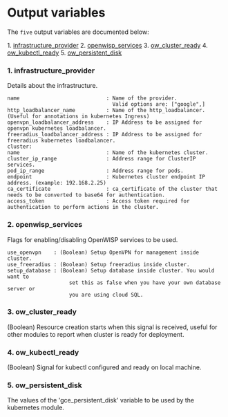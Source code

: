 # Output variables

The `five` output variables are documented below:

1\.  [infrastructure_provider](#infrastructure_provider)
2\.  [openwisp_services](#openwisp_services)
3\.  [ow_cluster_ready](#ow_cluster_ready)
4\.  [ow_kubectl_ready](#ow_kubectl_ready)
5\.  [ow_persistent_disk](#ow_persistent_disk)

<a name="infrastructure_provider"></a>

### 1\. infrastructure_provider

Details about the infrastructure.

```
name                            : Name of the provider.
                                  Valid options are: ["google",]
http_loadbalancer_name          : Name of the http_loadbalancer. (Useful for annotations in kubernetes Ingress)
openvpn_loadbalancer_address    : IP Address to be assigned for openvpn kubernetes loadbalancer.
freeradius_loadbalancer_address : IP Address to be assigned for freeradius kubernetes loadbalancer.
cluster:
name                            : Name of the kubernetes cluster.
cluster_ip_range                : Address range for ClusterIP services.
pod_ip_range                    : Address range for pods.
endpoint                        : Kubernetes cluster endpoint IP address. (example: 192.168.2.25)
ca_certificate                  : ca_certificate of the cluster that needs to be converted to base64 for authentication.
access_token                    : Access token required for authentication to perform actions in the cluster.
```
<a name="openwisp_services"></a>

### 2\. openwisp_services

Flags for enabling/disabling OpenWISP services to be used.

```
use_openvpn    : (Boolean) Setup OpenVPN for management inside cluster.
use_freeradius : (Boolean) Setup freeradius inside cluster.
setup_database : (Boolean) Setup database inside cluster. You would want to
                    set this as false when you have your own database server or
                    you are using cloud SQL.
```
<a name="ow_cluster_ready"></a>

### 3\. ow_cluster_ready

(Boolean) Resource creation starts when this signal is received, useful for other modules to report when cluster is ready for deployment.
<a name="ow_kubectl_ready"></a>

### 4\. ow_kubectl_ready

(Boolean) Signal for kubectl configured and ready on local machine.
<a name="ow_persistent_disk"></a>

### 5\. ow_persistent_disk

The values of the 'gce_persistent_disk' variable to be used by the kubernetes module.
